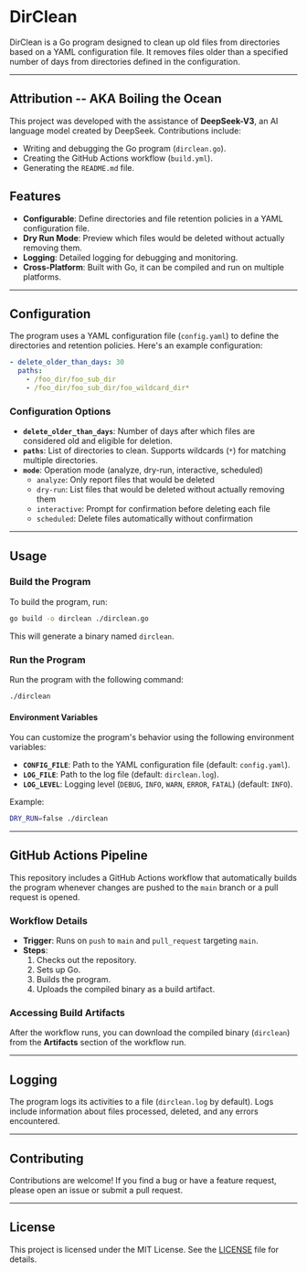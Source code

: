 # DirClean

DirClean is a Go program designed to clean up old files from directories based on a YAML configuration file. It removes files older than a specified number of days from directories defined in the configuration.

---

## Attribution -- AKA Boiling the Ocean

This project was developed with the assistance of **DeepSeek-V3**, an AI language model created by DeepSeek. Contributions include:
- Writing and debugging the Go program (`dirclean.go`).
- Creating the GitHub Actions workflow (`build.yml`).
- Generating the `README.md` file.

## Features

- **Configurable**: Define directories and file retention policies in a YAML configuration file.
- **Dry Run Mode**: Preview which files would be deleted without actually removing them.
- **Logging**: Detailed logging for debugging and monitoring.
- **Cross-Platform**: Built with Go, it can be compiled and run on multiple platforms.

---

## Configuration

The program uses a YAML configuration file (`config.yaml`) to define the directories and retention policies. Here's an example configuration:

```yaml
- delete_older_than_days: 30
  paths:
    - /foo_dir/foo_sub_dir
    - /foo_dir/foo_sub_dir/foo_wildcard_dir*
```

### Configuration Options

- **`delete_older_than_days`**: Number of days after which files are considered old and eligible for deletion.
- **`paths`**: List of directories to clean. Supports wildcards (`*`) for matching multiple directories.
- **`mode`**: Operation mode (analyze, dry-run, interactive, scheduled)
  - `analyze`: Only report files that would be deleted
  - `dry-run`: List files that would be deleted without actually removing them
  - `interactive`: Prompt for confirmation before deleting each file
  - `scheduled`: Delete files automatically without confirmation

---

## Usage

### Build the Program

To build the program, run:

```bash
go build -o dirclean ./dirclean.go
```

This will generate a binary named `dirclean`.

### Run the Program

Run the program with the following command:

```bash
./dirclean
```

#### Environment Variables

You can customize the program's behavior using the following environment variables:

- **`CONFIG_FILE`**: Path to the YAML configuration file (default: `config.yaml`).
- **`LOG_FILE`**: Path to the log file (default: `dirclean.log`).
- **`LOG_LEVEL`**: Logging level (`DEBUG`, `INFO`, `WARN`, `ERROR`, `FATAL`) (default: `INFO`).

Example:

```bash
DRY_RUN=false ./dirclean
```

---

## GitHub Actions Pipeline

This repository includes a GitHub Actions workflow that automatically builds the program whenever changes are pushed to the `main` branch or a pull request is opened.

### Workflow Details

- **Trigger**: Runs on `push` to `main` and `pull_request` targeting `main`.
- **Steps**:
  1. Checks out the repository.
  2. Sets up Go.
  3. Builds the program.
  4. Uploads the compiled binary as a build artifact.

### Accessing Build Artifacts

After the workflow runs, you can download the compiled binary (`dirclean`) from the **Artifacts** section of the workflow run.

---

## Logging

The program logs its activities to a file (`dirclean.log` by default). Logs include information about files processed, deleted, and any errors encountered.

---

## Contributing

Contributions are welcome! If you find a bug or have a feature request, please open an issue or submit a pull request.

---

## License

This project is licensed under the MIT License. See the [LICENSE](LICENSE) file for details.
